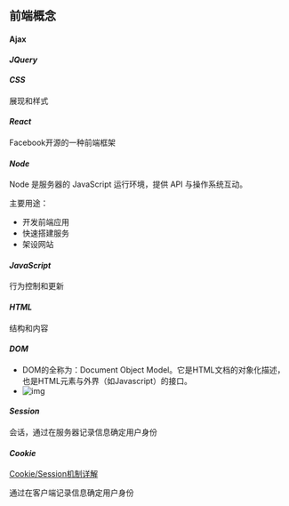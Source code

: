 ## 前端概念

#### Ajax

#### *JQuery*



#### *CSS*

展现和样式

#### *React*

Facebook开源的一种前端框架



#### *Node*

Node 是服务器的 JavaScript 运行环境，提供 API 与操作系统互动。

主要用途：

- 开发前端应用
- 快速搭建服务
- 架设网站



#### *JavaScript*

行为控制和更新



#### *HTML*

结构和内容

#### *DOM*

- DOM的全称为：Document Object Model。它是HTML文档的对象化描述，也是HTML元素与外界（如Javascript）的接口。
- ![img](http://images0.cnblogs.com/blog2015/741313/201507/172302070485120.jpg)




#### *Session*

会话，通过在服务器记录信息确定用户身份



#### *Cookie*

<a href="http://blog.csdn.net/fangaoxin/article/details/6952954/"> Cookie/Session机制详解</a>

通过在客户端记录信息确定用户身份


